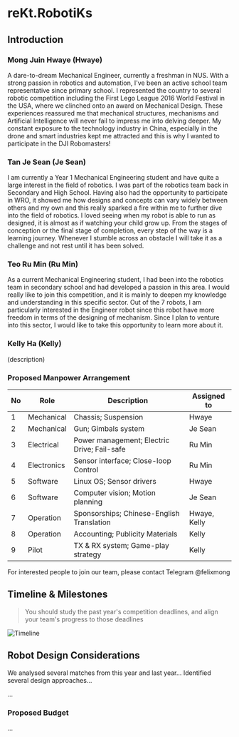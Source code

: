 # reKt.RobotiKs

## Introduction

### Mong Juin Hwaye (Hwaye)

A dare-to-dream Mechanical Engineer, currently a freshman in NUS. With a strong passion in robotics and automation, I've been an active school team representative since primary school. I represented the country to several robotic competition including the First Lego League 2016 World Festival in the USA, where we clinched onto an award on Mechanical Design. These experiences reassured me that mechanical structures, mechanisms and Artificial Intelligence will never fail to impress me into delving deeper. My constant exposure to the technology industry in China, especially in the drone and smart industries kept me attracted and this is why I wanted to participate in the DJI Robomasters!

### Tan Je Sean (Je Sean)

I am currently a Year 1 Mechanical Engineering student and have quite a large interest in the field of robotics. I was part of the robotics team back in Secondary and High School. Having also had the opportunity to participate in WRO, it showed me how designs and concepts can vary widely between others and my own and this really sparked a fire within me to further dive into the field of robotics. I loved seeing when my robot is able to run as designed, it is almost as if watching your child grow up. From the stages of conception or the final stage of completion, every step of the way is a learning journey. Whenever I stumble across an obstacle I will take it as a challenge and not rest until it has been solved.

### Teo Ru Min (Ru Min)

As a current Mechanical Engineering student, I had been into the robotics team in secondary school and had developed a passion in this area. I would really like to join this competition, and it is mainly to deepen my knowledge and understanding in this specific sector. Out of the 7 robots, I am particularly interested in the Engineer robot since this robot have more freedom in terms of the designing of mechanism. Since I plan to venture into this sector, I would like to take this opportunity to learn more about it. 

### Kelly Ha (Kelly)

(description)

### Proposed Manpower Arrangement
No| Role          |  Description                        | Assigned to       | 
--|---------------|---                                  |---                |
 1|  Mechanical   | Chassis; Suspension                 |  Hwaye            |
 2|  Mechanical   | Gun; Gimbals system                 |  Je Sean          |
 3|  Electrical   | Power management; Electric Drive; Fail-safe   | Ru Min |
 4|  Electronics  | Sensor interface; Close-loop Control  |  Ru Min        | 
 5|  Software     | Linux OS; Sensor drivers            | Hwaye             | 
 6|  Software     | Computer vision; Motion planning    | Je Sean           | 
 7|  Operation    | Sponsorships; Chinese-English Translation |Hwaye, Kelly |   
 8|  Operation    | Accounting; Publicity Materials     | Kelly             |  
 9|  Pilot        | TX & RX system; Game-play strategy  | Kelly             |

 For interested people to join our team, please contact Telegram @felixmong


## Timeline & Milestones


 >   You should study the past year's competition deadlines, and align your team's progress to those deadlines

![Timeline](./assets/team-awesome-timeline.png)

## Robot Design Considerations

We analysed several matches from this year and last year... Identified several design approaches...

...

### Proposed Budget

...
